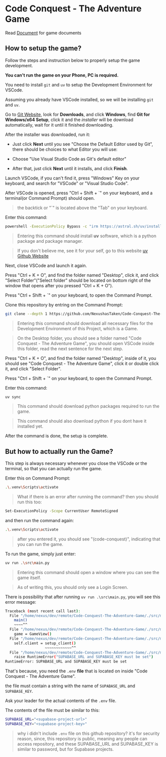 # Code Conquest - The Adventure Game

Read [Document](./docs/README.md) for game documents

## How to setup the game?

Follow the steps and instruction below to properly setup the game development.

**You can't run the game on your Phone, PC is required.**

You need to install `git` and `uv` to setup the Development Environment for VSCode.

Assuming you already have VSCode installed, so we will be installing `git` and `uv`.

Go to [Git Website](https://git-scm.com/downloads), look for **Downloads**, and click **Windows**, find **Git for Windows/x64 Setup**, click it and the *installer* will be download automatically, wait for it until it finished downloading.

After the installer was downloaded, run it:

- Just click **Next** until you see "Choose the Default Editor used by Git", there should be choices to what Editor you will use:

 - Choose "Use Visual Studio Code as Git's default editor"

 - After that, just click **Next** until it installs, and click **Finish**.

Launch VSCode, if you can't find it, press "Windows" Key on your keyboard, and search for "VSCode" or "Visual Studio Code".

After VSCode is opened, press "Ctrl + Shift + `" on your keyboard, and a terminal(or Command Prompt) should open.

> the backtick or "`" is located above the "Tab" on your keyboard.

Enter this command:

```bash
powershell -ExecutionPolicy Bypass -c "irm https://astral.sh/uv/install.ps1 | iex"
```

> Entering this command should install **uv** software, which is a python package and package manager.

> If you don't believe me, see it for your self, go to this website [uv Github Website](https://github.com/astral-sh/uv?tab=readme-ov-file)

Next, close VSCode and launch it again.

Press "Ctrl + K + O", and find the folder named "Desktop", click it, and click "Select Folder"("Select folder" should be located on bottom right of the window that opens after you pressed "Ctrl + K + O").

Press "Ctrl + Shift + `" on your keyboard, to open the Command Prompt.

Clone this repository by entring on the Command Prompt:

```bash
git clone --depth 1 https://github.com/NexushasTaken/Code-Conquest-The-Adventure-Game "Code Conquest - The Adventure Game"
```

> Entering this command should download all necessary files for the Development Environment of this Project, which is a Game.

> On the Desktop folder, you should see a folder named "Code Conquest - The Adventure Game", you should open VSCode inside this folder, read the next sentence for the next step.

Press "Ctrl + K + O", and find the folder named "Desktop", inside of it, you should see "Code Conquest - The Adventure Game", click it or double click it, and click "Select Folder".

Press "Ctrl + Shift + `" on your keyboard, to open the Command Prompt.

Enter this command:

```bash
uv sync
```

> This command should download python packages required to run the game.

> This command should also download python if you dont have it installed yet.

After the command is done, the setup is complete.

## But how to actually run the Game?

This step is always necessary whenever you close the VSCode or the terminal, so that you can actually run the game.

Enter this on Command Prompt:

```bash
.\.venv\Scripts\activate
```

> What if there is an error after running the command? then you should run this too:

```bash
Set-ExecutionPolicy -Scope CurrentUser RemoteSigned
```

and then run the command again:

```bash
.\.venv\Scripts\activate
```

> after you entered it, you should see "(code-conquest)", indicating that you can run the game.

To run the game, simply just enter:

```bash
uv run .\src\main.py
```

> Entering this command should open a window where you can see the game itself.

> As of writing this, you should only see a Login Screen.

There is possibility that after running `uv run .\src\main.py`, you will see this error message:

```sh
Traceback (most recent call last):
  File "/home/nexus/dev/remote/Code-Conquest-The-Adventure-Game/./src/main.py", line 209, in <module>
    main()
    ~~~~^^
  File "/home/nexus/dev/remote/Code-Conquest-The-Adventure-Game/./src/main.py", line 203, in main
    game = GameView()
  File "/home/nexus/dev/remote/Code-Conquest-The-Adventure-Game/./src/main.py", line 37, in __init__
    self.client = setup_client()
                  ~~~~~~~~~~~~^^
  File "/home/nexus/dev/remote/Code-Conquest-The-Adventure-Game/./src/main.py", line 24, in setup_client
    raise RuntimeError("SUPABASE_URL and SUPABASE_KEY must be set")
RuntimeError: SUPABASE_URL and SUPABASE_KEY must be set
```

That's because, you need the `.env` **file** that is located on inside "Code Conquest - The Adventure Game".

the file must contain a string with the name of `SUPABASE_URL` and `SUPABASE_KEY`.

Ask your leader for the actual contents of the `.env` file.

The contents of the file must be similar to this:

```sh
SUPABASE_URL="<supabase-project-url>"
SUPABASE_KEY="<supabase-project-key>"
```

> why i didn't include `.env` file on this github repository? it's for security reason, since, this repository is public, meaning any people can access repository, and these SUPABASE_URL and SUPABASE_KEY is similar to password, but for Supabase projects.

